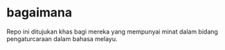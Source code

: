 # bagaimana
Repo ini ditujukan khas bagi mereka yang mempunyai minat dalam bidang pengaturcaraan dalam bahasa melayu.
